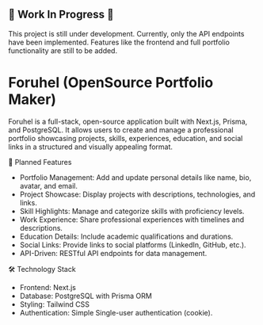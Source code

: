 
## 🚧 Work In Progress 🚧

This project is still under development. Currently, only the API endpoints have been implemented. Features like the frontend and full portfolio functionality are still to be added.

# Foruhel (OpenSource Portfolio Maker)

Foruhel is a full-stack, open-source application built with Next.js, Prisma, and PostgreSQL. It allows users to create and manage a professional portfolio showcasing projects, skills, experiences, education, and social links in a structured and visually appealing format.

🚀 Planned Features

- Portfolio Management: Add and update personal details like name, bio, avatar, and email.
- Project Showcase: Display projects with descriptions, technologies, and links.
- Skill Highlights: Manage and categorize skills with proficiency levels.
- Work Experience: Share professional experiences with timelines and descriptions.
- Education Details: Include academic qualifications and durations.
- Social Links: Provide links to social platforms (LinkedIn, GitHub, etc.).
- API-Driven: RESTful API endpoints for data management.

🛠️ Technology Stack

- Frontend: Next.js
- Database: PostgreSQL with Prisma ORM
- Styling: Tailwind CSS
- Authentication: Simple Single-user authentication (cookie).